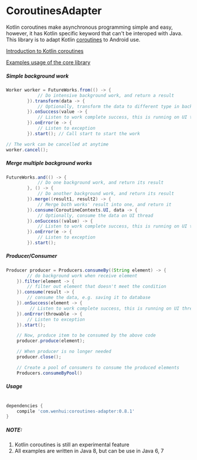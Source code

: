 # CoroutinesAdapter

Kotlin coroutines make asynchronous programming simple and easy, however, it has Kotlin specific keyword that can't be interoped with Java.
This library is to adapt Kotlin [coroutines](https://github.com/Kotlin/kotlinx.coroutines) to Android use.

[Introduction to Kotlin coroutines](https://kotlinlang.org/docs/reference/coroutines.html)

[Examples usage of the core library](https://github.com/Kotlin/kotlinx.coroutines/blob/master/coroutines-guide.md)


##### Simple background work

```Java
Worker worker = FutureWorks.from(() -> {
            // Do intensive background work, and return a result
        }).transform(data -> {
            // Optionally, transform the data to different type in background
        }).onSuccess(value -> {
            // Listen to work complete success, this is running on UI thread
        }).onError(e -> {
            // Listen to exception
        }).start(); // Call start to start the work

// The work can be cancelled at anytime
worker.cancel();

```

##### Merge multiple background works

```Java
FutureWorks.and(() -> {
            // Do one background work, and return its result
        }, () -> {
            // Do another background work, and return its result
        }).merge((result1, result2) -> {
            // Merge both works' result into one, and return it
        }).consume(CoroutineContexts.UI, data -> {
            // Optionally, consume the data on UI thread
        }).onSuccess((value) -> {
            // Listen to work complete success, this is running on UI thread
        }).onError(e -> {
            // Listen to exception
        }).start();

```

##### Producer/Consumer

```Java
Producer producer = Producers.consumeBy((String element) -> {
        // do background work when receive element
    }).filter(element -> {
        // filter out element that doesn't meet the condition
    }).consume(result -> {
        // consume the data, e.g. saving it to database
    }).onSuccess(element -> {
         // Listen to work complete success, this is running on UI thread
    }).onError(throwable -> {
        // Listen to exception
    }).start();

    // Now, produce item to be consumed by the above code
    producer.produce(element);

    // When producer is no longer needed
    producer.close();

    // Create a pool of consumers to consume the produced elements
    Producers.consumeByPool()
```

##### Usage

```Groovy

dependencies {
    compile 'com.wenhui:coroutines-adapter:0.8.1'
}

```


##### NOTE:
1. Kotlin coroutines is still an experimental feature
2. All examples are written in Java 8, but can be use in Java 6, 7